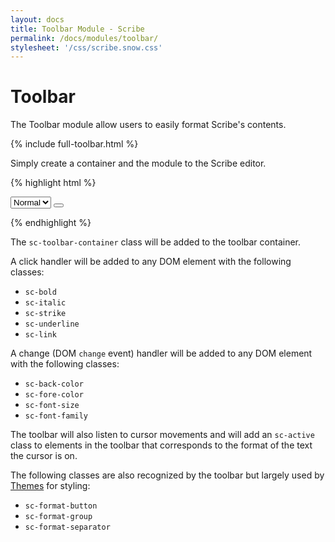 ```yaml
---
layout: docs
title: Toolbar Module - Scribe
permalink: /docs/modules/toolbar/
stylesheet: '/css/scribe.snow.css'
---
```


# Toolbar

The Toolbar module allow users to easily format Scribe's contents.

<div class="scribe-wrapper">
  <div id="toolbar-toolbar" class="toolbar">
  {% include full-toolbar.html %}
  </div>
  <div id="toolbar-editor" class="editor"></div>
</div>
<script src="/js/scribe.js"></script>
<script>
  var editor = new Scribe('#toolbar-editor', {
    modules: {
      toolbar: { container: '#toolbar-toolbar' }
    },
    theme: 'snow'
  });
</script>

Simply create a container and the module to the Scribe editor.

{% highlight html %}
<!-- Create toolbar container -->
<div id="toolbar">
  <!-- Add font size dropdown -->
  <select class="sc-font-size">
    <option value="small">Small</option>
    <option value="normal" selected>Normal</option>
    <option value="large">Large</option>
    <option value="huge">Huge</option>
  </select>
  <!-- Add a bold button -->
  <button class="sc-bold"></button>
</div>
<div id="editor"></div>

<!-- Initialize editor and toolbar -->
<script>
  var editor = new Scribe('#editor');
  editor.addModule('toolbar', {
    container: '#toolbar'     // Selector for toolbar container
  });
</script>
{% endhighlight %}

The `sc-toolbar-container` class will be added to the toolbar container.

A click handler will be added to any DOM element with the following classes:

- `sc-bold`
- `sc-italic`
- `sc-strike`
- `sc-underline`
- `sc-link`

A change (DOM `change` event) handler will be added to any DOM element with the following classes:

- `sc-back-color`
- `sc-fore-color`
- `sc-font-size`
- `sc-font-family`

The toolbar will also listen to cursor movements and will add an `sc-active` class to elements in the toolbar that corresponds to the format of the text the cursor is on.

The following classes are also recognized by the toolbar but largely used by [Themes](/docs/themes/) for styling:

- `sc-format-button`
- `sc-format-group`
- `sc-format-separator`
